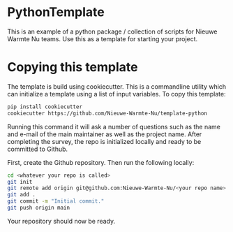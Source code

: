 # PythonTemplate

This is an example of a python package / collection of scripts for Nieuwe Warmte Nu teams.
Use this as a template for starting your project. 

# Copying this template

The template is build using cookiecutter. This is a commandline utility which can initialize a template using
a list of input variables. To copy this template:

```bash
pip install cookiecutter
cookiecutter https://github.com/Nieuwe-Warmte-Nu/template-python
```

Running this command it will ask a number of questions such as the name and e-mail of the main maintainer as well
as the project name. After completing the survey, the repo is initialized locally and ready to be committed to Github.

First, create the Github repository. Then run the following locally:

```bash
cd <whatever your repo is called>
git init
git remote add origin git@github.com:Nieuwe-Warmte-Nu/<your repo name>.git  # Github will show this URL in your repo.
git add .
git commit -m "Initial commit."
git push origin main
```

Your repository should now be ready.
